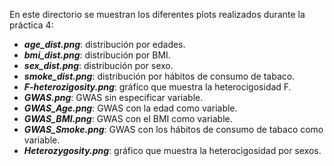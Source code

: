 En este directorio se muestran los diferentes plots realizados durante la práctica 4:

- ***age_dist.png***: distribución por edades.
- ***bmi_dist.png***: distribución por BMI.
- ***sex_dist.png***: distribución por sexo.
- ***smoke_dist.png***: distribución por hábitos de consumo de tabaco.
- ***F-heterozigosity.png***: gráfico que muestra la heterocigosidad F.
- ***GWAS.png***: GWAS sin especificar variable.
- ***GWAS_Age.png***: GWAS con la edad como variable.
- ***GWAS_BMI.png***: GWAS con el BMI como variable.
- ***GWAS_Smoke.png***: GWAS con los hábitos de consumo de tabaco como variable.
- ***Heterozygosity.png***: gráfico que muestra la heterocigosidad por sexos.
